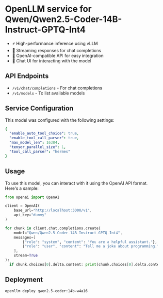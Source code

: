 # OpenLLM service for Qwen/Qwen2.5-Coder-14B-Instruct-GPTQ-Int4

- ⚡ High-performance inference using vLLM
- 💬 Streaming responses for chat completions
- 🔄 OpenAI-compatible API for easy integration
- 🎨 Chat UI for interacting with the model

## API Endpoints

- `/v1/chat/completions` - For chat completions
- `/v1/models` - To list available models

## Service Configuration

This model was configured with the following settings:

```yaml
{
  "enable_auto_tool_choice": true,
  "enable_tool_call_parser": true,
  "max_model_len": 16384,
  "tensor_parallel_size": 1,
  "tool_call_parser": "hermes"
}
```

## Usage

To use this model, you can interact with it using the OpenAI API format. Here's a sample:

```python
from openai import OpenAI

client = OpenAI(
    base_url="http://localhost:3000/v1",
    api_key="dummy"
)

for chunk in client.chat.completions.create(
    model="Qwen/Qwen2.5-Coder-14B-Instruct-GPTQ-Int4",
    messages=[
        {"role": "system", "content": "You are a helpful assistant."},
        {"role": "user", "content": "Tell me a joke about programming."}
    ],
    stream=True
):
  if chunk.choices[0].delta.content: print(chunk.choices[0].delta.content, end="")
```

## Deployment

```bash
openllm deploy qwen2.5-coder:14b-w4a16
```